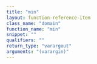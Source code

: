 ```yaml
---
title: "min"
layout: function-reference-item
class_name: "domain"
function_name: "min"
snippet: ""
qualifiers: ""
return_type: "varargout"
arguments: "(varargin)"
---
```


<pre class="help-text"></pre>